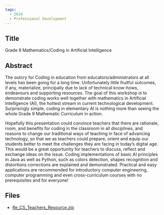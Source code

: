```yaml
---
tags:
  - 2019
  - Professional Development
---
```

    
## Title

Grade 9 Mathematics/Coding in Artificial Intelligence

## Abstract

The outcry for Coding in education from educators/administrators at all levels has been going for a long time. Unfortunately little fruitful outcomes, if any, materialize, principally due to lack of technical know-hows, endeavours and supporting resources.  The goal of this workshop is to demonstrate coding works well together with mathematics in Artificial Intelligence (AI), the hottest stream in current technological development. Surprisingly simple, coding in elementary AI is nothing more than seeing the whole Grade 9 Mathematic Curriculum in action. 

Hopefully this presentation could convince teachers that there are rationale, room, and benefits for coding in the classroom in all disciplines, and reasons to change our traditional ways of teaching in face of advancing technology, so that we as teachers could prepare, orient and equip our students better to meet the challenges they are facing in today’s digital age. This would be a great opportunity for teachers to discuss, reflect and exchange ideas on the issue. Coding implementations of basic AI principles in Java as well as Python, such as colors detection, shapes recognition and distortions corrections are explained and demonstrated. Practical and easy applications are recommended for introductory computer engineering, computer programming and even cross-curriculum courses with no prerequisites and for everyone!

## Files

- [Re_CS_Teachers_Resource.zip](resources/2019/Michael_Chan/Re_CS_Teachers_Resource.zip)
